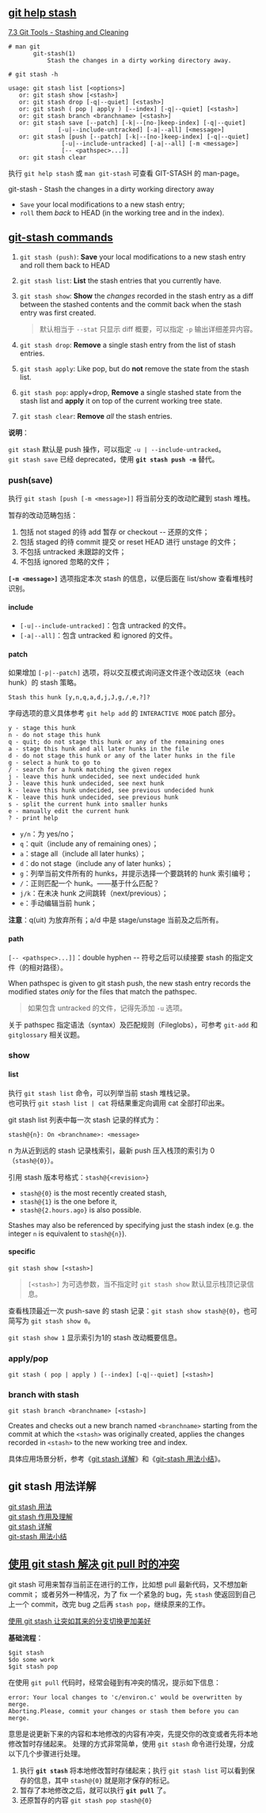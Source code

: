 

## [git help stash](https://git-scm.com/docs/git-stash)

[7.3 Git Tools - Stashing and Cleaning](https://git-scm.com/book/en/v2/Git-Tools-Stashing-and-Cleaning)

```
# man git
       git-stash(1)
           Stash the changes in a dirty working directory away.

# git stash -h

usage: git stash list [<options>]
   or: git stash show [<stash>]
   or: git stash drop [-q|--quiet] [<stash>]
   or: git stash ( pop | apply ) [--index] [-q|--quiet] [<stash>]
   or: git stash branch <branchname> [<stash>]
   or: git stash save [--patch] [-k|--[no-]keep-index] [-q|--quiet]
		      [-u|--include-untracked] [-a|--all] [<message>]
   or: git stash [push [--patch] [-k|--[no-]keep-index] [-q|--quiet]
		       [-u|--include-untracked] [-a|--all] [-m <message>]
		       [-- <pathspec>...]]
   or: git stash clear
```

执行 `git help stash` 或 `man git-stash` 可查看 GIT-STASH 的 man-page。

git-stash - Stash the changes in a dirty working directory away

- `Save` your local modifications to a new stash entry;  
- `roll` them *back* to HEAD (in the working tree and in the index).  

## [git-stash commands](https://www.oschina.net/translate/useful-tricks-you-might-not-know-about-git-stash)

1. `git stash (push)`: **Save** your local modifications to a new stash entry and roll them back to HEAD  
2. `git stash list`: **List** the stash entries that you currently have.  
3. `git stash show`: **Show** the *changes* recorded in the stash entry as a diff between the stashed contents and the commit back when the stash entry was first created.  

    > 默认相当于 `--stat` 只显示 diff 概要，可以指定 `-p` 输出详细差异内容。

4. `git stash drop`: **Remove** a single stash entry from the list of stash entries.  
5. `git stash apply`: Like pop, but do **not** remove the state from the stash list.  
6. `git stash pop`: apply+drop, **Remove** a single stashed state from the stash list and **apply** it on top of the current working tree state.  
7. `git stash clear`: **Remove** *all* the stash entries.  

**说明**：

`git stash` 默认是 push 操作，可以指定 `-u | --include-untracked`。  
`git stash save` 已经 deprecated，使用 **`git stash push -m`** 替代。  

### push(save)

执行 `git stash [push [-m <message>]]` 将当前分支的改动贮藏到 stash 堆栈。

暂存的改动范畴包括：

1. 包括 not staged 的待 add 暂存 or checkout -- 还原的文件；  
2. 包括 staged 的待 commit 提交 or reset HEAD 进行 unstage 的文件；  
3. 不包括 untracked 未跟踪的文件；  
4. 不包括 ignored 忽略的文件；  

**`[-m <message>]`** 选项指定本次 stash 的信息，以便后面在 list/show 查看堆栈时识别。  

#### include

- `[-u|--include-untracked]`：包含 untracked 的文件。  
- `[-a|--all]`：包含 untracked 和 ignored 的文件。  

#### patch

如果增加 `[-p|--patch]` 选项，将以交互模式询问逐文件逐个改动区块（each hunk）的 stash 策略。

```
Stash this hunk [y,n,q,a,d,j,J,g,/,e,?]?
```

字母选项的意义具体参考 `git help add` 的 `INTERACTIVE MODE` patch 部分。

```
y - stage this hunk
n - do not stage this hunk
q - quit; do not stage this hunk or any of the remaining ones
a - stage this hunk and all later hunks in the file
d - do not stage this hunk or any of the later hunks in the file
g - select a hunk to go to
/ - search for a hunk matching the given regex
j - leave this hunk undecided, see next undecided hunk
J - leave this hunk undecided, see next hunk
k - leave this hunk undecided, see previous undecided hunk
K - leave this hunk undecided, see previous hunk
s - split the current hunk into smaller hunks
e - manually edit the current hunk
? - print help
```

- `y/n`：为 yes/no；  
- `q`：quit（include any of remaining ones）；  
- `a`：stage all（include all later hunks）；  
- `d`：do not stage（include any of later hunks）；  
- `g`：列举当前文件所有的 hunks，并提示选择一个要跳转的 hunk 索引编号；  
- `/`：正则匹配一个 hunk。——基于什么匹配？  
- `j/k`：在未决 hunk 之间跳转（next/previous）；  
- `e`：手动编辑当前 hunk；  

**注意**：q(uit) 为放弃所有；a/d 中是 stage/unstage 当前及之后所有。  

#### path

`[-- <pathspec>...]]`：double hyphen -- 符号之后可以续接要 stash 的指定文件（的相对路径）。

When pathspec is given to git stash push, the new stash entry records the modified states *only* for the files that match the pathspec.

> 如果包含 untracked 的文件，记得先添加 `-u` 选项。

关于 pathspec 指定语法（syntax）及匹配规则（Fileglobs），可参考 `git-add` 和 `gitglossary` 相关议题。

### show

#### list

执行 `git stash list` 命令，可以列举当前 stash 堆栈记录。  
也可执行 `git stash list | cat` 将结果重定向调用 cat 全部打印出来。  

git stash list 列表中每一次 stash 记录的样式为：

```
stash@{n}: On <branchname>: <message>
```

n 为从近到远的 stash 记录栈索引，最新 push 压入栈顶的索引为 0（`stash@{0}`）。

引用 stash 版本号格式：`stash@{<revision>}`

- `stash@{0}` is the most recently created stash,  
- `stash@{1}` is the one before it,  
- `stash@{2.hours.ago}` is also possible.  

Stashes may also be referenced by specifying just the stash index
(e.g. the integer `n` is equivalent to `stash@{n}`).

#### specific

`git stash show [<stash>]`

> `[<stash>]` 为可选参数，当不指定时 `git stash show` 默认显示栈顶记录信息。

查看栈顶最近一次 push-save 的 stash 记录：`git stash show stash@{0}`，也可简写为 `git stash show 0`。

`git stash show 1` 显示索引为1的 stash 改动概要信息。  

### apply/pop

`git stash ( pop | apply ) [--index] [-q|--quiet] [<stash>]`

### branch with stash

`git stash branch <branchname> [<stash>]`  

Creates and checks out a new branch named `<branchname>` starting from the commit at which the `<stash>` was originally created, applies the changes recorded in `<stash>` to the new working tree and index.

具体应用场景分析，参考《[git stash 详解](https://blog.csdn.net/stone_yw/article/details/80795669)》和《[git-stash 用法小结](https://www.cnblogs.com/tocy/p/git-stash-reference.html)》。

## git stash 用法详解

[git stash 用法](https://www.cnblogs.com/yanghaizhou/p/5269899.html)  
[git stash 作用及理解](https://www.jianshu.com/p/14afc9916dcb)  
[git stash 详解](https://blog.csdn.net/stone_yw/article/details/80795669)  
[git-stash 用法小结](https://www.cnblogs.com/tocy/p/git-stash-reference.html)  

## [使用 git stash 解决 git pull 时的冲突](https://wenku.baidu.com/view/6a25f40653d380eb6294dd88d0d233d4b14e3f35.html###)

git stash 可用来暂存当前正在进行的工作，比如想 pull 最新代码，又不想加新 commit；
或者另外一种情况，为了 fix 一个紧急的 bug，先 `stash` 使返回到自己上一个 commit，改完 bug 之后再 `stash pop`，继续原来的工作。

[使用 git stash 让突如其来的分支切换更加美好](https://blog.csdn.net/qq_32452623/article/details/76100140)  

**基础流程**：

```
$git stash
$do some work
$git stash pop
```

在使用 `git pull` 代码时，经常会碰到有冲突的情况，提示如下信息：

```
error: Your local changes to 'c/environ.c' would be overwritten by merge.
Aborting.Please, commit your changes or stash them before you can merge.
```

意思是说更新下来的内容和本地修改的内容有冲突，先提交你的改变或者先将本地修改暂时存储起来。
处理的方式非常简单，使用 `git stash` 命令进行处理，分成以下几个步骤进行处理。

1. 执行 **`git stash`** 将本地修改暂时存储起来；执行 `git stash list` 可以看到保存的信息，其中 `stash@{0}` 就是刚才保存的标记。  
2. 暂存了本地修改之后，就可以执行 **`git pull`** 了。   
3. 还原暂存的内容 `git stash pop stash@{0}`  
